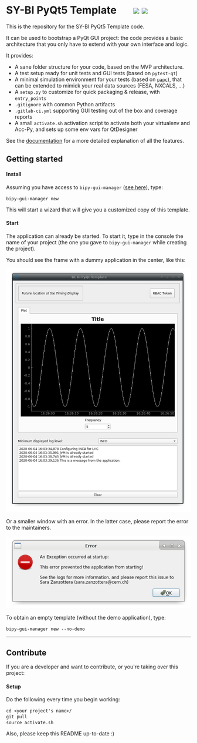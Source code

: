 # SY-BI PyQt5 Template    &nbsp; &nbsp; &nbsp; ![](https://gitlab.cern.ch/bisw-python/sy-bi-pyqt-template/badges/master/coverage.svg)  ![](https://gitlab.cern.ch/bisw-python/sy-bi-pyqt-template/badges/master/pipeline.svg)

This is the repository for the SY-BI PyQt5 Template code.

It can be used to bootstrap a PyQt GUI project: the code provides a basic
architecture that you only have to extend with your own interface and logic. 

It provides:
- A sane folder structure for your code, based on the MVP architecture.
- A test setup ready for unit tests and GUI tests (based on `pytest-qt`)
- A minimal simulation environment for your tests (based on 
[`papc`](https://gitlab.cern.ch/pelson/papc)), 
that can be extended to mimick your real data sources (FESA, NXCALS, ...)
- A `setup.py` to customize for quick packaging & release, with `entry_points`
- `.gitignore` with common Python artifacts
- `.gitlab-ci.yml` supporting GUI testing out of the box and coverage reports
- A small `activate.sh` activation script to activate both your virtualenv and Acc-Py, and
sets up some env vars for QtDesigner

See the [documentation](https://acc-py.web.cern.ch/gitlab/szanzott/pyqt-mega-tutorial-for-sy-bi/docs/master/fast/5-project-structure.html)
for a more detailed explanation of all the features.

## Getting started

#### Install
Assuming you have access to `bipy-gui-manager` ([see here](https://gitlab.cern.ch/bisw-python/bipy-gui-manager)),
type:
```
bipy-gui-manager new
```
This will start a wizard that will give you a customized copy of this template.

#### Start
The application can already be started. To start it, type in the console the name of your project
(the one you gave to `bipy-gui-manager` while creating the project).

You should see the frame with a dummy application in the center, like this:

![](images/pyqt-template.gif)

Or a smaller window with an error. In the latter case, please report the error 
to the maintainers.

![](images/pyqt-error.png)

To obtain an empty template (without the demo application), type:
```
bipy-gui-manager new --no-demo
```

-------------------------------

## Contribute
If you are a developer and want to contribute, or you're taking over this project:

#### Setup
Do the following every time you begin working:
```
cd <your project's name>/
git pull
source activate.sh
```

Also, please keep this README up-to-date :)
